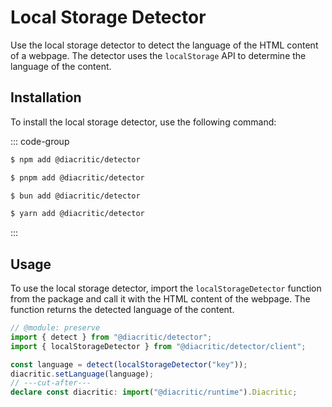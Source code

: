 # Local Storage Detector

Use the local storage detector to detect the language of the HTML content of a webpage. The detector uses the `localStorage` API to determine the language of the content.

## Installation

To install the local storage detector, use the following command:

::: code-group

```sh [NPM]
$ npm add @diacritic/detector
```

```sh [PNPM]
$ pnpm add @diacritic/detector
```

```sh [Bun]
$ bun add @diacritic/detector
```

```sh [Yarn]
$ yarn add @diacritic/detector
```

:::

## Usage

To use the local storage detector, import the `localStorageDetector` function from the package and call it with the HTML content of the webpage. The function returns the detected language of the content.

```ts twoslash
// @module: preserve
import { detect } from "@diacritic/detector";
import { localStorageDetector } from "@diacritic/detector/client";

const language = detect(localStorageDetector("key"));
diacritic.setLanguage(language);
// ---cut-after---
declare const diacritic: import("@diacritic/runtime").Diacritic;
```
